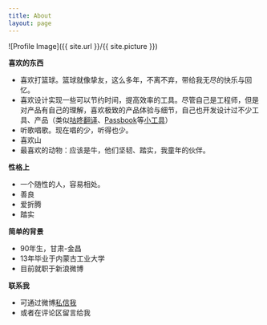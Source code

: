 ```yaml
---
title: About
layout: page
---
```

![Profile Image]({{ site.url }}/{{ site.picture }})

<b>喜欢的东西</b><br>
<ul>
    <li>喜欢打篮球。篮球就像挚友，这么多年，不离不弃，带给我无尽的快乐与回忆。</li>
    <li>喜欢设计实现一些可以节约时间，提高效率的工具。尽管自己是工程师，但是对产品有自己的理解，喜欢极致的产品体验与细节，自己也开发设计过不少工具、产品（类似<a href="https://github.com/maoruibin/TranslateApp" target="_blank">咕咚翻译</a>、<a href="http://gudong.name/product/2018/07/25/about_passbook.html" target="_blank">Passbook</a>等<a href="/portfolio" target="_blank">小工具</a>）</li>
    <li>听歌唱歌。现在唱的少，听得也少。</li>
    <li>喜欢山</li>
    <li>最喜欢的动物：应该是牛，他们坚韧、踏实，我童年的伙伴。</li>
</ul>

<b>性格上</b><br>
<ul>
    <li>一个随性的人，容易相处。</li>
    <li>善良</li>
    <li>爱折腾</li>
    <li>踏实</li>
</ul>

<b>简单的背景</b><br>
<ul>
    <li>90年生，甘肃-金昌</li>
    <li>13年毕业于内蒙古工业大学</li>
    <li>目前就职于新浪微博</li>    
</ul>

<b>联系我</b>
<ul>
    <li>可通过微博<a href="https://weibo.com/1874136301" target="_blank">私信我</a></li>
    <li>或者在评论区留言给我</li>
</ul>

<br>



